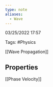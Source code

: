 ```yaml
---
type: note
aliases:
  - Wave
---
```

03/25/2022 17:57

Tags: #Physics 


[[Wave Propagation]]

## Properties


[[Phase Velocity]]